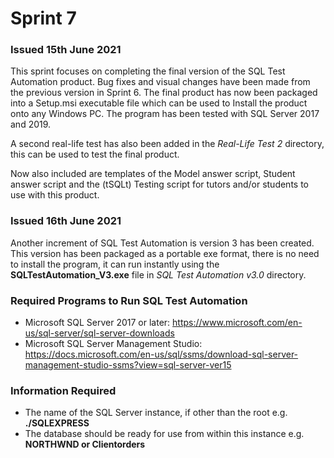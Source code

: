 # Sprint 7

### **Issued 15th June 2021**

This sprint focuses on completing the final version of the SQL Test Automation product. Bug fixes and visual changes have been made from the previous version in Sprint 6. The final product has now been packaged into a Setup.msi executable file which can be used to Install the product onto any Windows PC. The program has been tested with SQL Server 2017 and 2019.

A second real-life test has also been added in the *Real-Life Test 2* directory, this can be used to test the final product.

Now also included are templates of the Model answer script, Student answer script and the (tSQLt) Testing script for tutors and/or students to use with this product.

### **Issued 16th June 2021**

Another increment of SQL Test Automation is version 3 has been created. This version has been packaged as a portable exe format, there is no need to install the program, it can run instantly using the **SQLTestAutomation_V3.exe** file in *SQL Test Automation v3.0* directory.

### **Required Programs to Run SQL Test Automation**
- Microsoft SQL Server 2017 or later: https://www.microsoft.com/en-us/sql-server/sql-server-downloads
- Microsoft SQL Server Management Studio: https://docs.microsoft.com/en-us/sql/ssms/download-sql-server-management-studio-ssms?view=sql-server-ver15

### **Information Required**
- The name of the SQL Server instance, if other than the root e.g. **./SQLEXPRESS**
- The database should be ready for use from within this instance e.g. **NORTHWND or Clientorders**
